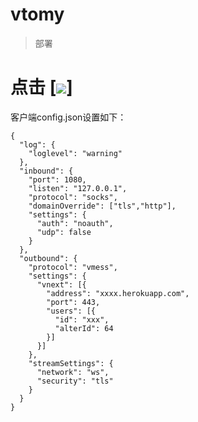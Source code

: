 # vtomy
> 部署
# 点击 [![](https://www.herokucdn.com/deploy/button.png)]

客户端config.json设置如下：
```
{
  "log": {
    "loglevel": "warning"
  },
  "inbound": {
    "port": 1080,
    "listen": "127.0.0.1",
    "protocol": "socks",
    "domainOverride": ["tls","http"],
    "settings": {
      "auth": "noauth",
      "udp": false
    }
  },
  "outbound": {
    "protocol": "vmess",
    "settings": {
      "vnext": [{
        "address": "xxxx.herokuapp.com",
        "port": 443,
        "users": [{
          "id": "xxx",
          "alterId": 64
        }]
      }]
    },
    "streamSettings": {
      "network": "ws",
      "security": "tls"
    }
  }
}
```
